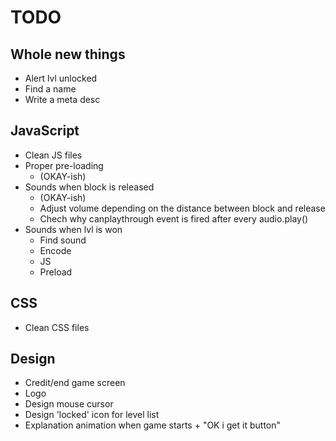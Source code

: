 ﻿# TODO

## Whole new things
- Alert lvl unlocked
- Find a name
- Write a meta desc

## JavaScript
- Clean JS files
- Proper pre-loading
    - (OKAY-ish)
- Sounds when block is released
    - (OKAY-ish)
    - Adjust volume depending on the distance between block and release
    - Chech why canplaythrough event is fired after every audio.play()
- Sounds when lvl is won
    - Find sound
    - Encode
    - JS
    - Preload

## CSS
- Clean CSS files

## Design
- Credit/end game screen
- Logo
- Design mouse cursor
- Design 'locked' icon for level list
- Explanation animation when game starts + "OK i get it button"